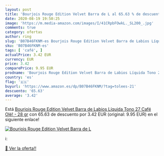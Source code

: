 ```yaml
---
layout: post
title: 'Bourjois Rouge Edition Velvet Barra de L al 65.63 % de descuento'
date: 2020-08-19 19:50:25
image: 'https://m.media-amazon.com/images/I/41CRpbFOwkL._SL200_.jpg'
comments: true
category: ofertas
author: ring
slug: 'B07B46FKNM-es Bourjois Rouge Edition Velvet Barra de Labios Líquida Tono...'
sku: 'B07B46FKNM-es'
tags: [ 'café', ]
actualPrice: 3.42 EUR
currency: EUR
price: 3.42
comparePrice: 9.95 EUR
prodname: 'Bourjois Rouge Edition Velvet Barra de Labios Líquida Tono 27 Café Olé!  - 28 gr'
country: 'es'
flag: '🇪🇸'
buyurl: 'https://www.amazon.es/dp/B07B46FKNM/?tag=tolees-21'
descuento: '65.63'
average: '3.42'
---
```


Está [Bourjois Rouge Edition Velvet Barra de Labios Líquida Tono 27 Café Olé!  - 28 gr](https://www.amazon.es/dp/B07B46FKNM/?tag=tolees-21) con 65.63 de descuento por 3.42 EUR (original: 9.95 EUR) en el siguiente enlace!

[![Bourjois Rouge Edition Velvet Barra de L](https://m.media-amazon.com/images/I/41CRpbFOwkL._SL200_.jpg)](https://www.amazon.es/dp/B07B46FKNM/?tag=tolees-21)

ℹ️:


[🛒 Ver la oferta!!](https://www.amazon.es/dp/B07B46FKNM/?tag=tolees-21)
